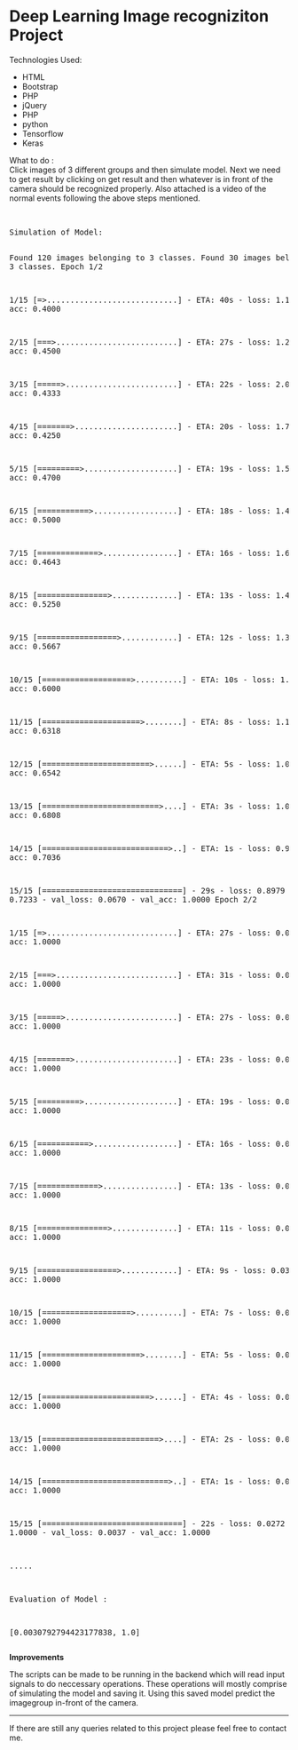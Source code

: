 <h1>Deep Learning Image recogniziton Project</h1>

Technologies Used:
<ul>
  <li>
  HTML
  </li>
  <li>
  Bootstrap
  </li>
  <li>
  PHP
  </li>
  <li>
  jQuery
  </li>
  <li>
  PHP
  </li>
  <li>
  python
  </li>
  <li>
  Tensorflow
  </li>
  <li>
  Keras
  </li>

</ul>


What to do :
<br>
Click images of 3 different groups and then simulate model. Next we need to get result by clicking on get result and then whatever is in front of the camera should be recognized properly.
Also attached is a video of the normal events following the above steps mentioned.

<br>
<pre>
Simulation of Model: 

Found 120 images belonging to 3 classes.
Found 30 images belonging to 3 classes.
Epoch 1/2

 1/15 [=>............................] - ETA: 40s - loss: 1.1104 - acc: 0.4000

 2/15 [===>..........................] - ETA: 27s - loss: 1.2210 - acc: 0.4500

 3/15 [=====>........................] - ETA: 22s - loss: 2.0328 - acc: 0.4333

 4/15 [=======>......................] - ETA: 20s - loss: 1.7875 - acc: 0.4250

 5/15 [=========>....................] - ETA: 19s - loss: 1.5597 - acc: 0.4700

 6/15 [===========>..................] - ETA: 18s - loss: 1.4218 - acc: 0.5000

 7/15 [=============>................] - ETA: 16s - loss: 1.6278 - acc: 0.4643

 8/15 [===============>..............] - ETA: 13s - loss: 1.4966 - acc: 0.5250

 9/15 [=================>............] - ETA: 12s - loss: 1.3725 - acc: 0.5667

10/15 [===================>..........] - ETA: 10s - loss: 1.2600 - acc: 0.6000

11/15 [=====================>........] - ETA: 8s - loss: 1.1678 - acc: 0.6318 

12/15 [=======================>......] - ETA: 5s - loss: 1.0867 - acc: 0.6542

13/15 [=========================>....] - ETA: 3s - loss: 1.0215 - acc: 0.6808

14/15 [===========================>..] - ETA: 1s - loss: 0.9566 - acc: 0.7036

15/15 [==============================] - 29s - loss: 0.8979 - acc: 0.7233 - val_loss: 0.0670 - val_acc: 1.0000
Epoch 2/2

 1/15 [=>............................] - ETA: 27s - loss: 0.0890 - acc: 1.0000

 2/15 [===>..........................] - ETA: 31s - loss: 0.0737 - acc: 1.0000

 3/15 [=====>........................] - ETA: 27s - loss: 0.0617 - acc: 1.0000

 4/15 [=======>......................] - ETA: 23s - loss: 0.0550 - acc: 1.0000

 5/15 [=========>....................] - ETA: 19s - loss: 0.0503 - acc: 1.0000

 6/15 [===========>..................] - ETA: 16s - loss: 0.0474 - acc: 1.0000

 7/15 [=============>................] - ETA: 13s - loss: 0.0441 - acc: 1.0000

 8/15 [===============>..............] - ETA: 11s - loss: 0.0401 - acc: 1.0000

 9/15 [=================>............] - ETA: 9s - loss: 0.0370 - acc: 1.0000 

10/15 [===================>..........] - ETA: 7s - loss: 0.0366 - acc: 1.0000

11/15 [=====================>........] - ETA: 5s - loss: 0.0353 - acc: 1.0000

12/15 [=======================>......] - ETA: 4s - loss: 0.0326 - acc: 1.0000

13/15 [=========================>....] - ETA: 2s - loss: 0.0303 - acc: 1.0000

14/15 [===========================>..] - ETA: 1s - loss: 0.0288 - acc: 1.0000

15/15 [==============================] - 22s - loss: 0.0272 - acc: 1.0000 - val_loss: 0.0037 - val_acc: 1.0000

.....

Evaluation of Model :

[0.0030792794423177838, 1.0]
</pre>

<b>Improvements</b>

<p>
The scripts can be made to be running in the backend which will read input signals to do neccessary operations. These operations will mostly comprise of simulating the model and saving it. Using this saved model predict the imagegroup in-front of the camera.
</p>

<hr>
If there are still any queries related to this project please feel free to contact me.
